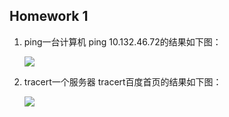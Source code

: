 ## Homework 1
1. ping一台计算机
    ping 10.132.46.72的结果如下图：
    
    ![](\ping.jpg)

2. tracert一个服务器
   tracert百度首页的结果如下图：

   ![](\tracert.png)

